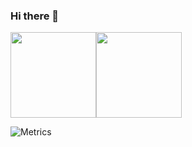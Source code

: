 ### Hi there 👋

<!-- 
[![YichuanSun's GitHub stats](https://github-readme-stats.vercel.app/api?username=YichuanSun)](https://github.com/anuraghazra/github-readme-stats)
 -->
 
 
<img align="" height="137px" src="https://github-readme-stats.vercel.app/api?username=YichuanSun&hide_title=true&hide_border=true&show_icons=true&include_all_commits=true&line_height=21&bg_color=0,EC6C6C,FFD479,FFFC79,73FA79&theme=graywhite" /><img align="" height="137px" src="https://github-readme-stats.vercel.app/api/top-langs/?username=YichuanSun&hide_title=true&hide_border=true&layout=compact&bg_color=0,73FA79,73FDFF,D783FF&theme=graywhite" />

![Metrics](https://metrics.lecoq.io/YichuanSun?template=classic&config.timezone=Asia%2FShanghai)

<!--
**YichuanSun/YichuanSun** is a ✨ _special_ ✨ repository because its `README.md` (this file) appears on your GitHub profile.

Here are some ideas to get you started:

- 🔭 I’m currently working on ...
- 🌱 I’m currently learning ...
- 👯 I’m looking to collaborate on ...
- 🤔 I’m looking for help with ...
- 💬 Ask me about ...
- 📫 How to reach me: ...
- 😄 Pronouns: ...
- ⚡ Fun fact: ...
-->
